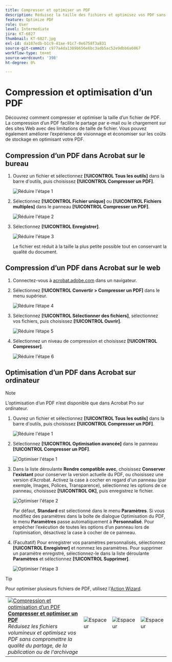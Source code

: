 ```yaml
---
title: Compresser et optimiser un PDF
description: Réduisez la taille des fichiers et optimisez vos PDF sans compromettre la qualité du partage, de la publication ou de l’archivage
feature: Optimize PDF
role: User
level: Intermediate
jira: KT-6827
thumbnail: KT-6827.jpg
exl-id: da187edb-b1c9-41ae-91c7-0e6758f3a831
source-git-commit: c977a4da1389b656e6bc3adb5ac52e9dbb6a6067
workflow-type: tm+mt
source-wordcount: '398'
ht-degree: 0%

---
```


# Compression et optimisation d’un PDF

Découvrez comment compresser et optimiser la taille d’un fichier de PDF. La compression d’un PDF facilite le partage par e-mail ou le chargement sur des sites Web avec des limitations de taille de fichier. Vous pouvez également améliorer l’expérience de visionnage et économiser sur les coûts de stockage en optimisant votre PDF.

## Compression d’un PDF dans Acrobat sur le bureau

1. Ouvrez un fichier et sélectionnez **[!UICONTROL Tous les outils]** dans la barre d&#39;outils, puis choisissez **[!UICONTROL Compresser un PDF]**.

   ![Réduire l&#39;étape 1](../assets/Reduce_1.png)

1. Sélectionnez **[!UICONTROL Fichier unique]** ou **[!UICONTROL Fichiers multiples]** dans le panneau **[!UICONTROL Compresser un PDF]**.

   ![Réduire l&#39;étape 2](../assets/Reduce_2.png)

1. Sélectionnez **[!UICONTROL Enregistrer]**.

   ![Réduire l&#39;étape 3](../assets/Reduce_3.png)

   Le fichier est réduit à la taille la plus petite possible tout en conservant la qualité du document.


## Compression d’un PDF dans Acrobat sur le web

1. Connectez-vous à [acrobat.adobe.com](https://acrobat.adobe.com/fr/fr/) dans un navigateur.

1. Sélectionnez **[!UICONTROL Convertir > Compresser un PDF]** dans le menu supérieur.

   ![Réduire l’étape 4](../assets/Reduce_4.png)

1. Sélectionnez **[!UICONTROL Sélectionner des fichiers]**, sélectionnez vos fichiers, puis choisissez **[!UICONTROL Ouvrir]**.

   ![Réduire l’étape 5](../assets/Reduce_5.png)

1. Sélectionnez un niveau de compression et choisissez **[!UICONTROL Compresser]**.

   ![Réduire l&#39;étape 6](../assets/Reduce_6.png)

## Optimisation d’un PDF dans Acrobat sur ordinateur

>[!NOTE]
>
>L’optimisation d’un PDF n’est disponible que dans Acrobat Pro sur ordinateur.

1. Ouvrez un fichier et sélectionnez **[!UICONTROL Tous les outils]** dans la barre d&#39;outils, puis choisissez **[!UICONTROL Compresser un PDF]**.

   ![Réduire l&#39;étape 1](../assets/Reduce_1.png)

1. Sélectionnez **[!UICONTROL Optimisation avancée]** dans le panneau **[!UICONTROL Compresser un PDF]**.

   ![Optimiser l&#39;étape 1](../assets/Optimize_1.png)

1. Dans la liste déroulante **Rendre compatible avec**, choisissez **Conserver l&#39;existant** pour conserver la version actuelle du PDF, ou choisissez une version d&#39;Acrobat. Activez la case à cocher en regard d&#39;un panneau (par exemple, Images, Polices, Transparence), sélectionnez les options de ce panneau, choisissez **[!UICONTROL OK]**, puis enregistrez le fichier.

   ![Optimiser l&#39;étape 2](../assets/Optimize_2.png)

   Par défaut, **Standard** est sélectionné dans le menu **Paramètres**. Si vous modifiez des paramètres dans la boîte de dialogue Optimisation du PDF, le menu **Paramètres** passe automatiquement à **Personnalisé**. Pour empêcher l’exécution de toutes les options d’un panneau lors de l’optimisation, désactivez la case à cocher de ce panneau.

1. (Facultatif) Pour enregistrer vos paramètres personnalisés, sélectionnez **[!UICONTROL Enregistrer]** et nommez les paramètres. Pour supprimer un paramètre enregistré, sélectionnez-le dans la liste déroulante **Paramètres** et sélectionnez **[!UICONTROL Supprimer]**.

   ![Optimiser l&#39;étape 3](../assets/Optimize_3.png)

>[!TIP]
>
>Pour optimiser plusieurs fichiers de PDF, utilisez l&#39;[Action Wizard](../advanced-tasks/action.md).

<table style="table-layout:fixed">
  <td>
    <a href="reduce.md">
      <img alt="Compression et optimisation d’un PDF" src="../assets/reduce.png" />
    </a>
    <div>
    <a href="reduce.md"><strong>Compresser et optimiser un PDF</strong></a>
    </div>
    <em>Réduisez les fichiers volumineux et optimisez vos PDF sans compromettre la qualité du partage, de la publication ou de l'archivage</em>
    <br>
  </td>
  <td>
        <img alt="Espaceur" src="../assets/Whitespacer.png" />
        <div>
        <br>
      </td>
    <td>
        <img alt="Espaceur" src="../assets/Whitespacer.png" />
        <div>
        <br>
    </td>
    <td>
        <img alt="Espaceur" src="../assets/Whitespacer.png" />
        <div>
        <br>
    </td>
</tr>
</table>